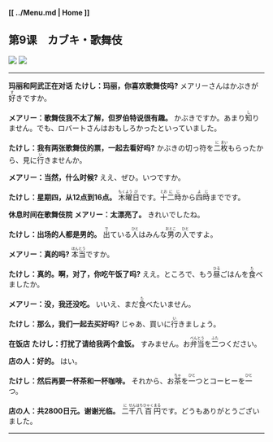 **[[ ../Menu.md | Home ]]**
## 第9课　カブキ・歌舞伎
![](src/09-1.PNG)
![](src/09-2.PNG)

---

**玛丽和阿武正在对话**
**たけし：玛丽，你喜欢歌舞伎吗?**
メアリーさんはかぶきが<ruby>好<rp>(</rp><rt>す</rt><rp>)</rp></ruby>きですか。

**メアリー：歌舞伎我不太了解，但罗伯特说很有趣。**
かぶきですか。あまり<ruby>知<rp>(</rp><rt>し</rt><rp>)</rp></ruby>りません。でも、ロバートさんはおもしろかったといっていました。

**たけし：我有两张歌舞伎的票，一起去看好吗?**
かぶきの切っ符を<ruby>二<rp>(</rp><rt>に</rt><rp>)</rp></ruby><ruby>枚<rp>(</rp><rt>まい</rt><rp>)</rp></ruby>もらったから、見に<ruby>行<rp>(</rp><rt>い</rt><rp>)</rp></ruby>きませんか。

**メアリー：当然，什么时候?**
ええ、ぜひ。いつですか。

**たけし：星期四，从12点到16点。**
<ruby>木<rp>(</rp><rt>もく</rt><rp>)</rp></ruby><ruby>曜<rp>(</rp><rt>よう</rt><rp>)</rp></ruby><ruby>日<rp>(</rp><rt>び</rt><rp>)</rp></ruby>です。<ruby>十<rp>(</rp><rt>とお</rt><rp>)</rp></ruby><ruby>二<rp>(</rp><rt>に</rt><rp>)</rp></ruby><ruby>時<rp>(</rp><rt>じ</rt><rp>)</rp></ruby>から<ruby>四<rp>(</rp><rt>よ</rt><rp>)</rp></ruby><ruby>時<rp>(</rp><rt>じ</rt><rp>)</rp></ruby>までです。

**休息时间在歌舞伎院**
**メアリー：太漂亮了。**
きれいでしたね。

**たけし：出场的人都是男的。**
<ruby>出<rp>(</rp><rt>で</rt><rp>)</rp></ruby>ている<ruby>人<rp>(</rp><rt>ひと</rt><rp>)</rp></ruby>はみんな<ruby>男<rp>(</rp><rt>おとこ</rt><rp>)</rp></ruby>の<ruby>人<rp>(</rp><rt>ひと</rt><rp>)</rp></ruby>ですよ。

**メアリー：真的吗?**
<ruby>本<rp>(</rp><rt>ほん</rt><rp>)</rp></ruby><ruby>当<rp>(</rp><rt>とう</rt><rp>)</rp></ruby>ですか。

**たけし：真的。啊，对了，你吃午饭了吗?**
ええ。ところで、もう<ruby>昼<rp>(</rp><rt>ひる</rt><rp>)</rp></ruby>ごはんを<ruby>食<rp>(</rp><rt>た</rt><rp>)</rp></ruby>べましたか。

**メアリー：没，我还没吃。**
いいえ、まだ<ruby>食<rp>(</rp><rt>た</rt><rp>)</rp></ruby>べたいません。

**たけし：那么，我们一起去买好吗?**
じゃあ、買いに<ruby>行<rp>(</rp><rt>い</rt><rp>)</rp></ruby>きましょう。

**在饭店**
**たけし：打扰了请给我两个盒饭。**
すみません。お<ruby>弁<rp>(</rp><rt>べん</rt><rp>)</rp></ruby><ruby>当<rp>(</rp><rt>とう</rt><rp>)</rp></ruby>を<ruby>二<rp>(</rp><rt>ふた</rt><rp>)</rp></ruby>つください。

**店の人：好的。**
はい。

**たけし：然后再要一杯茶和一杯咖啡。**
それから、お<ruby>茶<rp>(</rp><rt>ちゃ</rt><rp>)</rp></ruby>を<ruby>一<rp>(</rp><rt>ひと</rt><rp>)</rp></ruby>つとコーヒーを<ruby>一<rp>(</rp><rt>ひと</rt><rp>)</rp></ruby>つ。

**店の人：共2800日元。谢谢光临。**
<ruby>二<rp>(</rp><rt>に</rt><rp>)</rp></ruby><ruby>千<rp>(</rp><rt>せん</rt><rp>)</rp></ruby><ruby>八<rp>(</rp><rt>はち</rt><rp>)</rp></ruby><ruby>百<rp>(</rp><rt>ひゃく</rt><rp>)</rp></ruby><ruby>円<rp>(</rp><rt>まる</rt><rp>)</rp></ruby>です。どうもありがとうございました。

---
